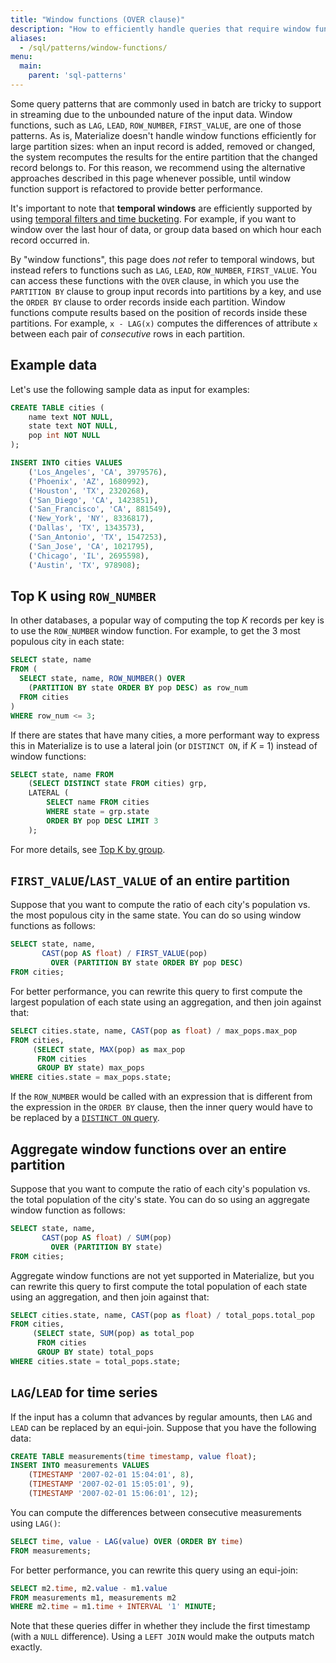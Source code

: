 ```yaml
---
title: "Window functions (OVER clause)"
description: "How to efficiently handle queries that require window functions in Materialize."
aliases:
  - /sql/patterns/window-functions/
menu:
  main:
    parent: 'sql-patterns'
---
```


Some query patterns that are commonly used in batch are tricky to support in streaming due to the unbounded nature of the input data. Window functions, such as `LAG`, `LEAD`, `ROW_NUMBER`, `FIRST_VALUE`, are one of those patterns.
As is, Materialize doesn't handle window functions efficiently for large partition sizes: when an input record is added, removed or changed, the system recomputes the results for the entire partition that the changed record belongs to. For this reason, we recommend using the alternative approaches described in this page whenever possible, until window function support is refactored to provide better performance.

It's important to note that **temporal windows** are efficiently supported by using [temporal filters and time bucketing](/sql/patterns/temporal-filters). For example, if you want to window over the last hour of data, or group data based on which hour each record occurred in.

By "window functions", this page does _not_ refer to temporal windows, but instead refers to functions such as `LAG`, `LEAD`, `ROW_NUMBER`, `FIRST_VALUE`. You can access these functions with the `OVER` clause, in which you use the `PARTITION BY` clause to group input records into partitions by a key, and use the `ORDER BY` clause to order records inside each partition. Window functions compute results based on the position of records inside these partitions. For example, `x - LAG(x)` computes the differences of attribute `x` between each pair of _consecutive_ rows in each partition.

## Example data

Let's use the following sample data as input for examples:

```sql
CREATE TABLE cities (
    name text NOT NULL,
    state text NOT NULL,
    pop int NOT NULL
);

INSERT INTO cities VALUES
    ('Los_Angeles', 'CA', 3979576),
    ('Phoenix', 'AZ', 1680992),
    ('Houston', 'TX', 2320268),
    ('San_Diego', 'CA', 1423851),
    ('San_Francisco', 'CA', 881549),
    ('New_York', 'NY', 8336817),
    ('Dallas', 'TX', 1343573),
    ('San_Antonio', 'TX', 1547253),
    ('San_Jose', 'CA', 1021795),
    ('Chicago', 'IL', 2695598),
    ('Austin', 'TX', 978908);
```

## Top K using `ROW_NUMBER`

In other databases, a popular way of computing the top _K_ records per key is to use the `ROW_NUMBER` window function. For example, to get the 3 most populous city in each state:
```sql
SELECT state, name
FROM (
  SELECT state, name, ROW_NUMBER() OVER
    (PARTITION BY state ORDER BY pop DESC) as row_num
  FROM cities
)
WHERE row_num <= 3;
```

If there are states that have many cities, a more performant way to express this in Materialize is to use a lateral join (or `DISTINCT ON`, if _K_ = 1) instead of window functions:
```sql
SELECT state, name FROM
    (SELECT DISTINCT state FROM cities) grp,
    LATERAL (
        SELECT name FROM cities
        WHERE state = grp.state
        ORDER BY pop DESC LIMIT 3
    );
```
For more details, see [Top K by group](/sql/patterns/top-k).

## `FIRST_VALUE`/`LAST_VALUE` of an entire partition

Suppose that you want to compute the ratio of each city's population vs. the most populous city in the same state. You can do so using window functions as follows:
```sql
SELECT state, name,
       CAST(pop AS float) / FIRST_VALUE(pop)
         OVER (PARTITION BY state ORDER BY pop DESC)
FROM cities;
```

For better performance, you can rewrite this query to first compute the largest population of each state using an aggregation, and then join against that:

```sql
SELECT cities.state, name, CAST(pop as float) / max_pops.max_pop
FROM cities,
     (SELECT state, MAX(pop) as max_pop
      FROM cities
      GROUP BY state) max_pops
WHERE cities.state = max_pops.state;
```

If the `ROW_NUMBER` would be called with an expression that is different from the expression in the `ORDER BY` clause, then the inner query would have to be replaced by a [`DISTINCT ON` query](/sql/patterns/top-k).

## Aggregate window functions over an entire partition

Suppose that you want to compute the ratio of each city's population vs. the total population of the city's state. You can do so using an aggregate window function as follows:

```sql
SELECT state, name,
       CAST(pop AS float) / SUM(pop)
         OVER (PARTITION BY state)
FROM cities;
```

Aggregate window functions are not yet supported in Materialize, but you can rewrite this query to first compute the total population of each state using an aggregation, and then join against that:

```sql
SELECT cities.state, name, CAST(pop as float) / total_pops.total_pop
FROM cities,
     (SELECT state, SUM(pop) as total_pop
      FROM cities
      GROUP BY state) total_pops
WHERE cities.state = total_pops.state;
```

## `LAG`/`LEAD` for time series

If the input has a column that advances by regular amounts, then `LAG` and `LEAD` can be replaced by an equi-join. Suppose that you have the following data:

```sql
CREATE TABLE measurements(time timestamp, value float);
INSERT INTO measurements VALUES
    (TIMESTAMP '2007-02-01 15:04:01', 8),
    (TIMESTAMP '2007-02-01 15:05:01', 9),
    (TIMESTAMP '2007-02-01 15:06:01', 12);
```

You can compute the differences between consecutive measurements using `LAG()`:
```sql
SELECT time, value - LAG(value) OVER (ORDER BY time)
FROM measurements;
```

For better performance, you can rewrite this query using an equi-join:

```sql
SELECT m2.time, m2.value - m1.value
FROM measurements m1, measurements m2
WHERE m2.time = m1.time + INTERVAL '1' MINUTE;
```

Note that these queries differ in whether they include the first timestamp (with a `NULL` difference). Using a `LEFT JOIN` would make the outputs match exactly.
